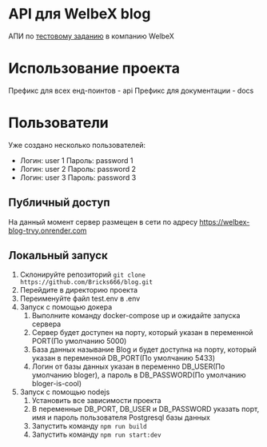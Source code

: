 # API для WelbeX blog

АПИ по [тестовому заданию](https://faint-adasaurus-4bc.notion.site/Node-js-2a584c9631a743b584c5b74399a8df8d) в компанию WelbeX

# Использование проекта

Префикс для всех енд-поинтов - api
Префикс для документации - docs

# Пользователи

Уже создано несколько пользователей:

- Логин: user 1
  Пароль: password 1
- Логин: user 2
  Пароль: password 2
- Логин: user 3
  Пароль: password 3

## Публичный доступ

На данный момент сервер размещен в сети по адресу https://welbex-blog-trvy.onrender.com

## Локальный запуск

1. Склонируйте репозиторий `git clone https://github.com/Bricks666/blog.git`
2. Перейдите в директорию проекта
3. Переименуйте файл test.env в .env
4. Запуск с помощью докера
   1. Выполните команду docker-compose up и ожидайте запуска сервера
   2. Сервер будет доступен на порту, который указан в переменной PORT(По умолчанию 5000)
   3. База данных называние Blog и будет доступна на порту, который указан в переменной DB_PORT(По умолчанию 5433)
   4. Логин от базы данных указан в переменно DB_USER(По умолчанию bloger), а пароль в DB_PASSWORD(По умолчанию bloger-is-cool)
5. Запуск с помощью nodejs
   1. Установить все зависимости проекта
   2. В переменные DB_PORT, DB_USER и DB_PASSWORD указать порт, имя и пароль пользователя Postgresql базы данных
   3. Запустить команду `npm run build`
   4. Запустить команду `npm run start:dev`
